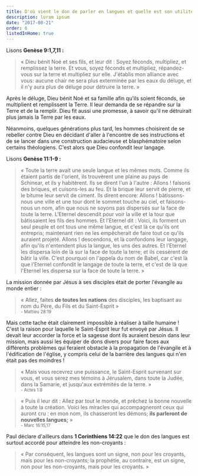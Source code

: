 ```yaml
---
title: D'où vient le don de parler en langues et quelle est son utilité ?
description: loram ipsum
date: "2017-08-21"
order: 6
listedInHome: true
---
```


Lisons **Genèse 9:1,7,11 :**

> « Dieu bénit Noé et ses fils, et leur dit : Soyez féconds, multipliez, et remplissez la terre. Et vous, soyez féconds et multipliez, répandez-vous sur la terre et multipliez sur elle. J'établis mon alliance avec vous: aucune chair ne sera plus exterminée par les eaux du déluge, et il n'y aura plus de déluge pour détruire la terre. »

Après le déluge, Dieu bénit Noé et sa famille afin qu'ils soient féconds, se multiplient et remplissent la Terre. Il leur demanda de se répandre sur la Terre et de la remplir. Dieu fit aussi une promesse, à savoir qu'il ne détruirait plus jamais la Terre par les eaux.

Néanmoins, quelques générations plus tard, les hommes choisirent de se rebeller contre Dieu en décidant d'aller à l'encontre de ses instructions et de se lancer dans une construction audacieuse et blasphématoire selon certains théologiens. C'est alors que Dieu confondit leur langage.

Lisons **Genèse 11:1-9 :**

> « Toute la terre avait une seule langue et les mêmes mots. Comme ils étaient partis de l'orient, ils trouvèrent une plaine au pays de Schinear, et ils y habitèrent. Ils se dirent l'un à l'autre : Allons ! faisons des briques, et cuisons-les au feu. Et la brique leur servit de pierre, et le bitume leur servit de ciment. Ils dirent encore: Allons ! bâtissons-nous une ville et une tour dont le sommet touche au ciel, et faisons-nous un nom, afin que nous ne soyons pas dispersés sur la face de toute la terre. L'Eternel descendit pour voir la ville et la tour que bâtissaient les fils des hommes. Et l'Eternel dit : Voici, ils forment un seul peuple et ont tous une même langue, et c'est là ce qu'ils ont entrepris; maintenant rien ne les empêcherait de faire tout ce qu'ils auraient projeté. Allons ! descendons, et là confondons leur langage, afin qu'ils n'entendent plus la langue, les uns des autres. Et l'Eternel les dispersa loin de là sur la face de toute la terre; et ils cessèrent de bâtir la ville. C'est pourquoi on l'appela du nom de Babel, car c'est là que l'Eternel confondit le langage de toute la terre, et c'est de là que l'Eternel les dispersa sur la face de toute la terre. »

La mission donnée par Jésus à ses disciples était de porter l'évangile au monde entier :

> « Allez, faites **de toutes les nations** des disciples, les baptisant au nom du Père, du Fils et du Saint-Esprit » <br><small>- Mattieu 28:19</small>

Mais cette tache était clairement impossible à réaliser à taille humaine ! C'est la raison pour laquelle le Saint-Esprit leur fut envoyé par Jésus. Il devait leur accorder la force et la sagesse dont ils auraient besoin dans leur mission, mais aussi les équiper de dons divers pour faire faces aux différents problèmes qui feraient obstacle à la propagation de l'évangile et à l'édification de l'église, y compris celui de la barrière des langues qui n'en était pas des moindres !

> « Mais vous recevrez une puissance, le Saint-Esprit survenant sur vous, et vous serez mes témoins à Jérusalem, dans toute la Judée, dans la Samarie, et jusqu'aux extrémités de la terre. » <br><small>- Actes 1:8</small>

> « Puis il leur dit : Allez par tout le monde, et prêchez la bonne nouvelle à toute la création. Voici les miracles qui accompagneront ceux qui auront cru : en mon nom, ils chasseront les démons; **ils parleront de nouvelles langues;** » <br><small>- Marc 16:15,17</small>

Paul déclare d'ailleurs dans **1 Corinthiens 14:22** que le don des langues est surtout accordé pour atteindre les non-croyants :

> « Par conséquent, les langues sont un signe, non pour les croyants, mais pour les non-croyants; la prophétie, au contraire, est un signe, non pour les non-croyants, mais pour les croyants. »
